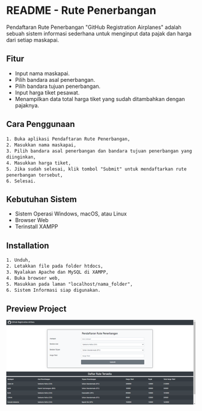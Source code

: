 # README - Rute Penerbangan

Pendaftaran Rute Penerbangan "GitHub Registration Airplanes" adalah sebuah sistem informasi sederhana
untuk menginput data pajak dan harga dari setiap maskapai.

## Fitur
- Input nama maskapai.
- Pilih bandara asal penerbangan.
- Pilih bandara tujuan penerbangan.
- Input harga tiket pesawat.
- Menampilkan data total harga tiket yang sudah ditambahkan dengan pajaknya.

## Cara Penggunaan
    1. Buka aplikasi Pendaftaran Rute Penerbangan,
    2. Masukkan nama maskapai,
    3. Pilih bandara asal penerbangan dan bandara tujuan penerbangan yang diinginkan,
    4. Masukkan harga tiket,
    5. Jika sudah selesai, klik tombol "Submit" untuk mendaftarkan rute penerbangan tersebut,
    6. Selesai.

## Kebutuhan Sistem
- Sistem Operasi Windows, macOS, atau Linux
- Browser Web
- Terinstall XAMPP

## Installation
    1. Unduh,
    2. Letakkan file pada folder htdocs,
    3. Nyalakan Apache dan MySQL di XAMPP,
    4. Buka browser web,
    5. Masukkan pada laman "localhost/nama_folder",
    6. Sistem Informasi siap digunakan.

## Preview Project
![Preview Project](https://github.com/bta-tq/Bandara-Pajak-Camp/blob/master/css/Preview.png "Title")